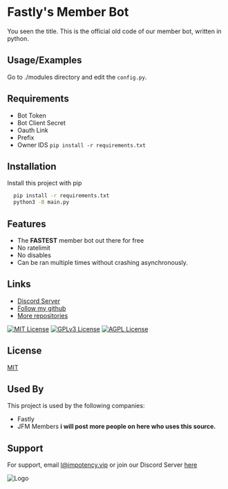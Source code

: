 
# Fastly's Member Bot

You seen the title. This is the official old code of our member bot, written in python.


## Usage/Examples
Go to ./modules directory and edit the `config.py`.
## Requirements
- Bot Token
- Bot Client Secret
- Oauth Link
- Prefix
- Owner IDS
`pip install -r requirements.txt`

## Installation

Install this project with pip

```bash
  pip install -r requirements.txt
  python3 -B main.py
```

## Features

- The **FASTEST** member bot out there for free
- No ratelimit
- No disables
- Can be ran multiple times without crashing asynchronously.

## Links

 - [Discord Server](https://discord.gg/fastly)
 - [Follow my github](https://github.com/DiscordDatamining)
 - [More repositories](https://github.com/DiscordDatamining)
 




[![MIT License](https://img.shields.io/badge/License-MIT-green.svg)](https://choosealicense.com/licenses/mit/)
[![GPLv3 License](https://img.shields.io/badge/License-GPL%20v3-yellow.svg)](https://opensource.org/licenses/)
[![AGPL License](https://img.shields.io/badge/license-AGPL-blue.svg)](http://www.gnu.org/licenses/agpl-3.0)


## License

[MIT](https://choosealicense.com/licenses/mit/)


## Used By

This project is used by the following companies:

- Fastly
- JFM Members
**i __will__ post more people on here who uses this source.**


## Support

For support, email l@impotency.vip or join our Discord Server [here](https://discord.gg/fastly)


![Logo](https://cdn.discordapp.com/icons/1161964377977663538/c7306a5254b5f6baa7fac60d94876ee0.png?size=4096)


